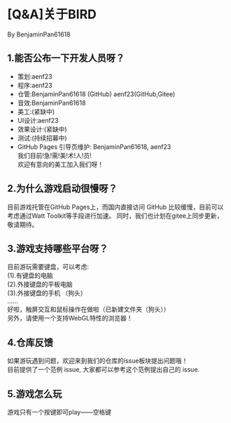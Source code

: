 # [Q&A]关于BIRD
By BenjaminPan61618

## 1.能否公布一下开发人员呀？
* 策划:aenf23
* 程序:aenf23
* 仓管:BenjaminPan61618 (GitHub)
       aenf23(GitHub,Gitee)
* 音效:BenjaminPan61618
* 美工:(紧缺中)
* UI设计:aenf23
* 效果设计:(紧缺中)
* 测试:(持续招募中)
* GitHub Pages 引导页维护: BenjaminPan61618, aenf23 \
我们目前!急!需!美!术!人!员! \
欢迎有意向的美工加入我们呀！

## 2.为什么游戏启动很慢呀？
目前游戏托管在GitHub Pages上，而国内直接访问 GitHub 比较缓慢，目前可以考虑通过Watt Toolkit等手段进行加速。
同时，我们也计划在gitee上同步更新，敬请期待。

## 3.游戏支持哪些平台呀？
目前游玩需要键盘，可以考虑: \
(1).有键盘的电脑 \
(2).外接键盘的平板电脑 \
(3).外接键盘的手机 （狗头） \
...... \
好啦，触屏交互和鼠标操作在做啦（已新建文件夹（狗头）） \
另外，请使用一个支持WebGL特性的浏览器！

## 4.仓库反馈
如果游玩遇到问题，欢迎来到我们的仓库的issue板块提出问题哦！ \
目前提供了一个范例 issue, 大家都可以参考这个范例提出自己的 issue.

## 5.游戏怎么玩
游戏只有一个按键即可play——空格键

